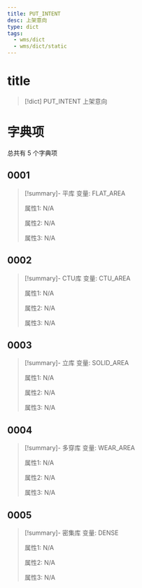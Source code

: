 ```yaml
---
title: PUT_INTENT
desc: 上架意向
type: dict
tags:
  - wms/dict
  - wms/dict/static
---
```

# title
>[!dict] PUT_INTENT
> 上架意向

# 字典项
总共有 5 个字典项
## 0001
>[!summary]- 平库
>变量: FLAT_AREA
>
>属性1: N/A
>
>属性2: N/A
>
>属性3: N/A

## 0002
>[!summary]- CTU库
>变量: CTU_AREA
>
>属性1: N/A
>
>属性2: N/A
>
>属性3: N/A

## 0003
>[!summary]- 立库
>变量: SOLID_AREA
>
>属性1: N/A
>
>属性2: N/A
>
>属性3: N/A

## 0004
>[!summary]- 多穿库
>变量: WEAR_AREA
>
>属性1: N/A
>
>属性2: N/A
>
>属性3: N/A

## 0005
>[!summary]- 密集库
>变量: DENSE
>
>属性1: N/A
>
>属性2: N/A
>
>属性3: N/A
